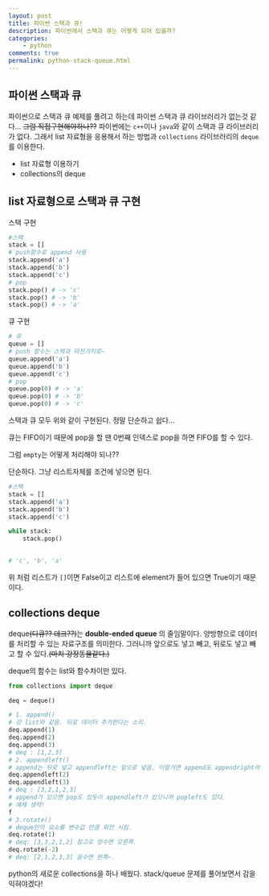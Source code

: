 ```yaml
---
layout: post
title: 파이썬 스택과 큐!
description: 파이썬에서 스택과 큐는 어떻게 되어 있을까?
categories:
    - python
comments: true
permalink: python-stack-queue.html
---
```

## 파이썬 스택과 큐

파이썬으로 스택과 큐 예제를 풀려고 하는데 파이썬 스택과 큐 라이브러리가 없는것 같다... ~~그럼 직접구현해야하나??~~  파이썬에는 ```c++```이나 ```java```와 같이 스택과 큐 라이브러리가 없다. 그래서 list 자료형을 응용해서 하는 방법과 ```collections``` 라이브러리의 ```deque```를 이용한다.

- list 자료형 이용하기
- collections의 deque

## list 자료형으로 스택과 큐 구현

스택 구현

```python
#스택
stack = []
# push함수로 append 사용
stack.append('a')
stack.append('b')
stack.append('c')
# pop
stack.pop() # -> 'c'
stack.pop() # -> 'b'
stack.pop() # -> 'a'
```

큐 구현

```python
# 큐
queue = []
# push 함수는 스택과 마찬가지로~
queue.append('a')
queue.append('b')
queue.append('c')
# pop
queue.pop(0) # -> 'a' 
queue.pop(0) # -> 'b'
queue.pop(0) # -> 'c'
```

스택과 큐 모두 위와 같이 구현된다. 정말 단순하고 쉽다...

큐는 FIFO이기 때문에 pop을 할 땐 0번째 인덱스로 pop을 하면 FIFO를 할 수 있다.

그럼 ```empty```는 어떻게 처리해야 되나??

단순하다. 그냥 리스트자체를 조건에 넣으면 된다.

```python
#스택
stack = []
stack.append('a')
stack.append('b')
stack.append('c')

while stack:
    stack.pop()

    
# 'c', 'b', 'a'    
```

위 처럼 리스트가 ```[]```이면 False이고 리스트에 element가 들어 있으면 True이기 때문이다.

## collections deque

deque~~(디큐?? 데크??)~~는 **double-ended queue** 의 줄임말이다. 양방향으로 데이터를 처리할 수 있는 자료구조를 의미한다. 그러니까 앞으로도 넣고 빼고, 뒤로도 넣고 빼고 할 수 있다.~~(마치 강장동물같다.)~~ 

deque의 함수는 list와 함수차이만 있다.

```python
from collections import deque

deq = deque()

# 1. append()
# 걍 list와 같음. 뒤로 데이터 추가한다는 소리.
deq.append(1)
deq.append(2)
deq.append(3)
# deq : [1,2,3]
# 2. appendleft()
# append는 뒤로 넣고 appendleft는 앞으로 넣음. 이럴거면 append도 appendright라 하지.
deq.appendleft(2)
deq.appendleft(3)
# deq : [3,2,1,2,3]
# append가 있으면 pop도 있듯이 appendleft가 있으니까 popleft도 있다.
# 예제 생략!
f
# 3.rotate()
# deque안의 요소를 변수값 만큼 회전 시킴.
deq.rotate(1)
# deq: [3,3,2,1,2] 참고로 양수면 오른쪽.
deq.rotate(-2)
# deq: [2,1,2,3,3] 음수면 왼쪽~.
```

python의 새로운 collections을 하나 배웠다. stack/queue 문제를 풀어보면서 감을 익혀야겠다!